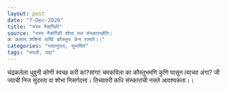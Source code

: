 ```yaml
---
layout: post
date: "7-Dec-2020"
title: "यस्य नैसर्गिकी"
source: "यस्य नैसर्गिकी शोभा तन्न संस्कारमर्हति।
कः कलाम् शशिनो मार्ष्टि कौस्तुभः केन रज्यते।।"
categories: "भावानुवाद, सुभाषित"
tags: "मराठी, पद्य"
---
```


चंद्रकलेला धुवुनी कोणी स्वच्छ करी का?सांगा!
चमकविला का कौस्तुभमणि कुणि घासुन त्याच्या अंगा?
जी ज्याची निज सुंदरता वा शोभा निसर्गदत्ता।
तिच्यावरी कधि संस्कारांची नसते आवश्यकता।।
